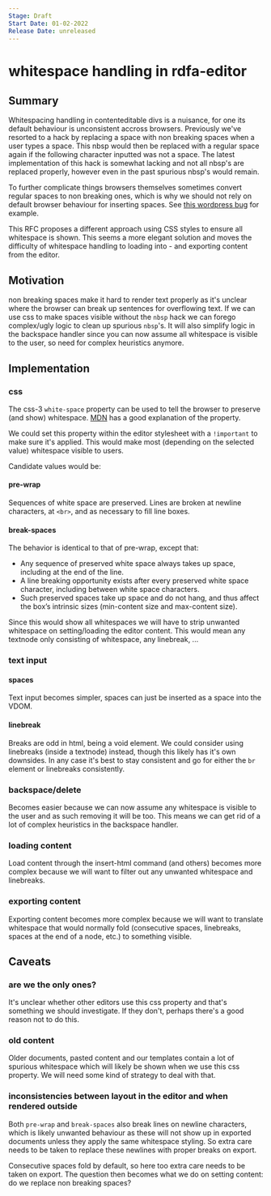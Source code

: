 ```yaml
---
Stage: Draft
Start Date: 01-02-2022
Release Date: unreleased
---
```


# whitespace handling in rdfa-editor

## Summary
Whitespacing handling in contenteditable divs is a nuisance, for one its default behaviour is unconsistent accross browsers. Previously we've resorted to a hack by replacing a space with non breaking spaces when a user types a space. This nbsp would then be replaced with a regular space again if the following character inputted was not a space. The latest implementation of this hack is somewhat lacking and not all nbsp's are replaced properly, however even in the past spurious nbsp's would remain. 

To further complicate things browsers themselves sometimes convert regular spaces to non breaking ones, which is why we should not rely on default browser behaviour for inserting spaces. See [this wordpress bug](https://core.trac.wordpress.org/ticket/31157) for example.

This RFC proposes a different approach using CSS styles to ensure all whitespace is shown. This seems a more elegant solution and moves the difficulty of whitespace handling to loading into - and exporting content from the editor.

## Motivation
non breaking spaces make it hard to render text properly as it's unclear where the browser can break up sentences for overflowing text. If we can use css to make spaces visible without the `nbsp` hack we can forego complex/ugly logic to clean up spurious `nbsp`'s. It will also simplify logic in the backspace handler since you can now assume all whitespace is visible to the user, so need for complex heuristics anymore.

## Implementation

### css
The css-3 `white-space` property can be used to tell the browser to preserve (and show) whitespace. [MDN](https://developer.mozilla.org/en-US/docs/Web/CSS/white-space) has a good explanation of the property. 

We could set this property within the editor stylesheet with a `!important` to make sure it's applied. This would make most (depending on the selected value) whitespace visible to users.

Candidate values would be:

####  pre-wrap 

Sequences of white space are preserved. Lines are broken at newline characters, at `<br>`, and as necessary to fill line boxes.

#### break-spaces
The behavior is identical to that of pre-wrap, except that:

 *   Any sequence of preserved white space always takes up space, including at the end of the line.
 * A line breaking opportunity exists after every preserved white space character, including between white space characters.
 * Such preserved spaces take up space and do not hang, and thus affect the box’s intrinsic sizes (min-content size and max-content size).

Since this would show all whitespaces we will have to strip unwanted whitespace on setting/loading the editor content. This would mean any textnode only consisting of whitespace, any linebreak, ...

### text input
#### spaces

Text input becomes simpler, spaces can just be inserted as a space into the VDOM. 

#### linebreak
Breaks are odd in html, being a void element. We could consider using linebreaks (inside a textnode) instead, though this likely has it's own downsides. In any case it's best to stay consistent and go for either the `br` element or linebreaks consistently.

### backspace/delete
Becomes easier because we can now assume any whitespace is visible to the user and as such removing it will be too. This means we can get rid of a lot of complex heuristics in the backspace handler.

### loading content
Load content through the insert-html command (and others) becomes more complex because we will want to filter out any unwanted whitespace and linebreaks.

### exporting content
Exporting content becomes more complex because we will want to translate whitespace that would normally fold (consecutive spaces, linebreaks, spaces at the end of a node, etc.) to something visible.

## Caveats
### are we the only ones?
It's unclear whether other editors use this css property and that's something we should investigate. If they don't, perhaps there's a good reason not to do this.

### old content
Older documents, pasted content and our templates contain a lot of spurious whitespace which will likely be shown when we use this css property. We will need some kind of strategy to deal with that.

### inconsistencies between layout in the editor and when rendered outside
Both `pre-wrap` and `break-spaces` also break lines on newline characters, which is likely unwanted behaviour as these will not show up in exported documents unless they apply the same whitespace styling. So extra care needs to be taken to replace these newlines with proper breaks on export. 

Consecutive spaces fold by default, so here too extra care needs to be taken on export. The question then becomes what we do on setting content: do we replace non breaking spaces?

